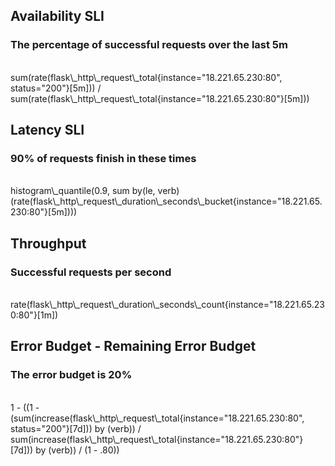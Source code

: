 ## Availability SLI

### The percentage of successful requests over the last 5m
<br>
sum(rate(flask\_http\_request\_total{instance="18.221.65.230:80", status="200"}[5m])) / sum(rate(flask\_http\_request\_total{instance="18.221.65.230:80"}[5m]))

## Latency SLI

### 90% of requests finish in these times
<br>
histogram\_quantile(0.9, sum by(le, verb) (rate(flask\_http\_request\_duration\_seconds\_bucket{instance="18.221.65.230:80"}[5m])))

## Throughput

### Successful requests per second
<br>
rate(flask\_http\_request\_duration\_seconds\_count{instance="18.221.65.230:80"}[1m])

## Error Budget - Remaining Error Budget

### The error budget is 20%
<br>
1 - ((1 - (sum(increase(flask\_http\_request\_total{instance="18.221.65.230:80", status="200"}[7d])) by (verb)) / sum(increase(flask\_http\_request\_total{instance="18.221.65.230:80"}[7d])) by (verb)) / (1 - .80))